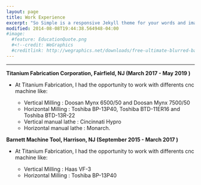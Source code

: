 ```yaml
---
layout: page
title: Work Experience
excerpt: "So Simple is a responsive Jekyll theme for your words and images."
modified: 2014-08-08T19:44:38.564948-04:00
#image:
  #feature: EducationQuote.png 
  #<!--credit: WeGraphics
  #creditlink: http://wegraphics.net/downloads/free-ultimate-blurred-background-pack/ -->
---
```


<!--Looking for a simple, responsive, theme for your Jekyll powered blog? Well look no further. Here be **So Simple Theme**, the follow up to [**Minimal Mistakes**](http://mmistakes.github.io/minimal-mistakes) --- by designer slash illustrator [Michael Rose](http://mademistakes.com).-->

<hr/>


  
**Titanium Fabrication Corporation, Fairfield, NJ (March 2017 - May 2019 )**
   
   * At Titanium Fabrication, I had the opportunity to work with differents cnc machine like:
   
      * Vertical Milling : Doosan Mynx 6500/50 and Doosan Mynx 7500/50
      * Horizontal Milling : Toshiba BP-13P40, Toshiba BTD-11ER16 and Toshiba BTD-13R-22
      * Vertical manual lathe : Cincinnati Hypro 
      * Horizontal manual lathe : Monarch.
  
**Barnett Machine Tool, Harrison, NJ (September 2015 - March 2017 )**
   
   * At Titanium Fabrication, I had the opportunity to work with differents cnc machine like:
   
      * Vertical Milling : Haas VF-3 
      * Horizontal Milling : Toshiba BP-13P40 
      
  


[^1]: Example: *domain.com/category-name/post-title*

